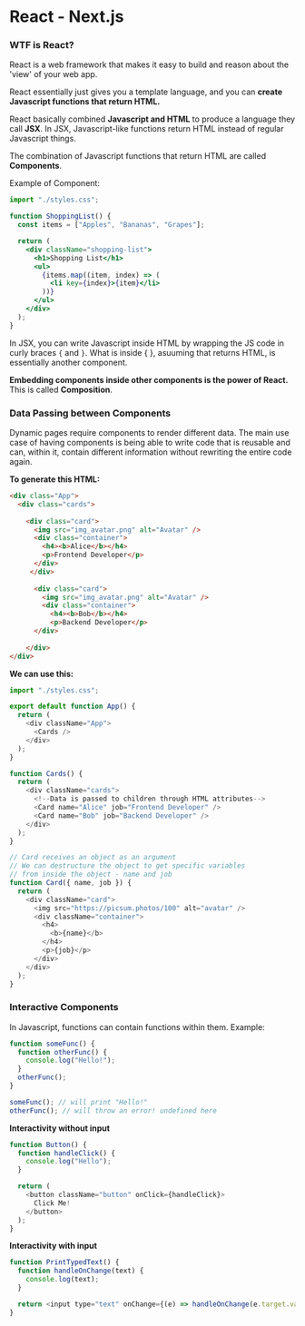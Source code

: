 # React - Next.js

### WTF is React?

React is a web framework that makes it easy to build and reason about the 'view' of your web app.&#x20;

React essentially just gives you a template language, and you can **create Javascript functions that return HTML.**

React basically combined **Javascript and HTML** to produce a language they call **JSX**. In JSX, Javascript-like functions return HTML instead of regular Javascript things.

The combination of Javascript functions that return HTML are called **Components**.&#x20;

Example of Component:

```jsx
import "./styles.css";

function ShoppingList() {
  const items = ["Apples", "Bananas", "Grapes"];

  return (
    <div className="shopping-list">
      <h1>Shopping List</h1>
      <ul>
        {items.map((item, index) => (
          <li key={index}>{item}</li>
        ))}
      </ul>
    </div>
  );
}
```

&#x20;In JSX, you can write Javascript inside HTML by wrapping the JS code in curly braces `{` and `}`. What is inside  { }, asuuming that returns HTML, is essentially another component.

**Embedding components inside other components is the power of React.** This is called **Composition**.

### Data Passing between Components

Dynamic pages require components to render different data. The main use case of having components is being able to write code that is reusable and can, within it, contain different information without rewriting the entire code again.

**To generate this HTML:**

```html
<div class="App">
  <div class="cards">
  
    <div class="card">
      <img src="img_avatar.png" alt="Avatar" />
      <div class="container">
        <h4><b>Alice</b></h4>
        <p>Frontend Developer</p>
      </div>
     </div>
  
      <div class="card">
        <img src="img_avatar.png" alt="Avatar" />
        <div class="container">
          <h4><b>Bob</b></h4>
          <p>Backend Developer</p>
      </div>
      
    </div>
</div>
```

**We can use this:**

```javascript
import "./styles.css";

export default function App() {
  return (
    <div className="App">
      <Cards />
    </div>
  );
}

function Cards() {
  return (
    <div className="cards">
      <!--Data is passed to children through HTML attributes-->
      <Card name="Alice" job="Frontend Developer" />
      <Card name="Bob" job="Backend Developer" />
    </div>
  );
}

// Card receives an object as an argument
// We can destructure the object to get specific variables
// from inside the object - name and job
function Card({ name, job }) {
  return (
    <div className="card">
      <img src="https://picsum.photos/100" alt="avatar" />
      <div className="container">
        <h4>
          <b>{name}</b>
        </h4>
        <p>{job}</p>
      </div>
    </div>
  );
}
```

### Interactive Components

In Javascript, functions can contain functions within them. Example:

```javascript
function someFunc() {
  function otherFunc() {
    console.log("Hello!");
  }
  otherFunc();
}

someFunc(); // will print "Hello!"
otherFunc(); // will throw an error! undefined here
```

**Interactivity without input**

```javascript
function Button() {
  function handleClick() {
    console.log("Hello");
  }

  return (
    <button className="button" onClick={handleClick}>
      Click Me!
    </button>
  );
}
```

**Interactivity with input**&#x20;

```javascript
function PrintTypedText() {
  function handleOnChange(text) {
    console.log(text);
  }

  return <input type="text" onChange={(e) => handleOnChange(e.target.value)} />;
}
```



